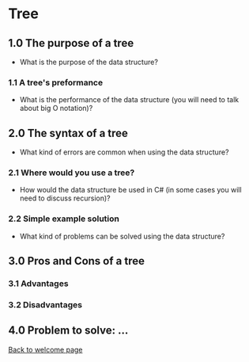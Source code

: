 # Tree

## 1.0 The purpose of a tree

- What is the purpose of the data structure?

### 1.1 A tree's preformance

- What is the performance of the data structure (you will need to talk about big O notation)?

## 2.0 The syntax of a tree

- What kind of errors are common when using the data structure?

### 2.1 Where would you use a tree?

- How would the data structure be used in C# (in some cases you will need to discuss recursion)?

### 2.2 Simple example solution

- What kind of problems can be solved using the data structure?

## 3.0 Pros and Cons of a tree

### 3.1 Advantages

### 3.2 Disadvantages

## 4.0 Problem to solve: ...

[Back to welcome page](0-welcome.md)
